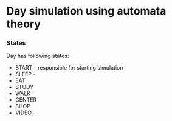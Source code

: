 # Day simulation using automata theory

### States
Day has following states:
* START - responsible for starting simulation
* SLEEP - 
* EAT
* STUDY
* WALK
* CENTER
* SHOP
* VIDEO - 
